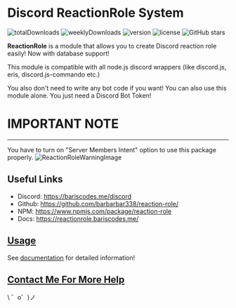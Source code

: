 Discord ReactionRole System
=================
![totalDownloads](https://img.shields.io/npm/dt/reaction-role?style=for-the-badge)
![weeklyDownloads](https://img.shields.io/npm/dw/reaction-role?style=for-the-badge)
![version](https://img.shields.io/npm/v/reaction-role?style=for-the-badge)
![license](https://img.shields.io/npm/l/reaction-role?style=for-the-badge)
![GitHub stars](https://img.shields.io/github/stars/barbarbar338/reaction-role?style=for-the-badge)

**ReactionRole** is a module that allows you to create Discord reaction role easily! Now with database support!

This module is compatible with all node.js discord wrappers (like discord.js, eris, discord.js-commando etc.)

You also don't need to write any bot code if you want! You can also use this module alone. You just need a Discord Bot Token!

# IMPORTANT NOTE
---
You have to turn on "Server Members Intent" option to use this package properly.
![ReactionRoleWarningImage](https://raw.githubusercontent.com/barbarbar338/lib/master/personal_page/images/reaction-role-warning.png)

Useful Links
------
- Discord: https://bariscodes.me/discord
- Github: https://github.com/barbarbar338/reaction-role/
- NPM: https://www.npmjs.com/package/reaction-role
- Docs: https://reactionrole.bariscodes.me/

[Usage](https://reactionrole.bariscodes.me/)
------------
See [documentation](https://reactionrole.bariscodes.me/) for detailed information!

[Contact Me For More Help](https://bariscodes.me/discord)
-------------------

\ ゜o゜)ノ
